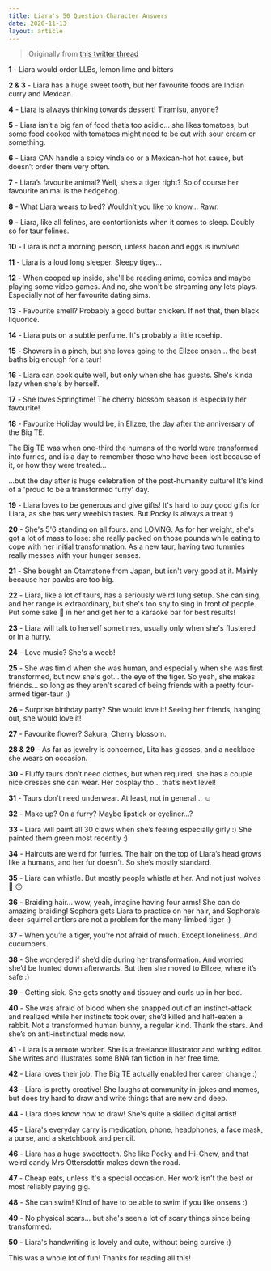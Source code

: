```yaml
---
title: Liara's 50 Question Character Answers
date: 2020-11-13
layout: article
---
```


> Originally from [this twitter thread](https://threadreaderapp.com/thread/1326592681619812353.html)

**1** - Liara would order LLBs, lemon lime and bitters 

**2 & 3** - Liara has a huge sweet tooth, but her favourite foods are Indian curry and Mexican. 

**4** - Liara is always thinking towards dessert! Tiramisu, anyone? 

**5** - Liara isn’t a big fan of food that’s too acidic... she likes tomatoes, but some food cooked with tomatoes might need to be cut with sour cream or something. 

**6** - Liara CAN handle a spicy vindaloo or a Mexican-hot hot sauce, but doesn’t order them very often. 

**7** - Liara’s favourite animal? Well, she’s a tiger right? So of course her favourite animal is the hedgehog. 

**8** - What Liara wears to bed? Wouldn’t you like to know... Rawr. 

**9** - Liara, like all felines, are contortionists when it comes to sleep. Doubly so for taur felines. 

**10** - Liara is not a morning person, unless bacon and eggs is involved 

**11** - Liara is a loud long sleeper. Sleepy tigey...

**12** - When cooped up inside, she'll be reading anime, comics and maybe playing some video games. And no, she won't be streaming any lets plays. Especially not of her favourite dating sims. 

**13** - Favourite smell? Probably a good butter chicken. If not that, then black liquorice. 

**14** - Liara puts on a subtle perfume. It's probably a little rosehip.

**15** - Showers in a pinch, but she loves going to the Ellzee onsen... the best baths big enough for a taur!

**16** - Liara can cook quite well, but only when she has guests. She's kinda lazy when she's by herself.

**17** - She loves Springtime! The cherry blossom season is especially her favourite!

**18** - Favourite Holiday would be, in Ellzee, the day after the anniversary of the Big TE. 
  
The Big TE was when one-third the humans of the world were transformed into furries, and is a day to remember those who have been lost because of it, or how they were treated...

...but the day after is huge celebration of the post-humanity culture! It's kind of a 'proud to be a transformed furry' day.

**19** - Liara loves to be generous and give gifts! It's hard to buy good gifts for Liara, as she has very weebish tastes. But Pocky is always a treat :)

**20** - She's 5'6 standing on all fours. and LOMNG. As for her weight, she's got a lot of mass to lose: she really packed on those pounds while eating to cope with her initial transformation. As a new taur, having two tummies really messes with your hunger senses.

**21** - She bought an Otamatone from Japan, but isn't very good at it. Mainly because her pawbs are too big.

**22** - Liara, like a lot of taurs, has a seriously weird lung setup. She can sing, and her range is extraordinary, but she's too shy to sing in front of people. Put some sake 🍶 in her and get her to a karaoke bar for best results! 

**23** - Liara will talk to herself sometimes, usually only when she's flustered or in a hurry. 

**24** - Love music? She's a weeb!

**25** - She was timid when she was human, and especially when she was first transformed, but now she's got... the eye of the tiger. So yeah, she makes friends... so long as they aren't scared of being friends with a pretty four-armed tiger-taur :)

**26** - Surprise birthday party? She would love it! Seeing her friends, hanging out, she would love it!

**27** - Favourite flower? Sakura, Cherry blossom. 

**28 & 29** - As far as jewelry is concerned, Lita has glasses, and a necklace she wears on occasion.

**30** - Fluffy taurs don’t need clothes, but when required, she has a couple nice dresses she can wear. Her cosplay tho... that’s next level!

**31** - Taurs don’t need underwear. At least, not in general... ☺️ 

**32** - Make up? On a furry? Maybe lipstick or eyeliner...?

**33** - Liara will paint all 30 claws when she’s feeling especially girly :) She painted them green most recently :) 

**34** - Haircuts are weird for furries. The hair on the top of Liara’s head grows like a humans, and her fur doesn’t. So she’s mostly standard. 

**35** - Liara can whistle. But mostly people whistle at her. And not just wolves 🐺 😗 

**36** - Braiding hair... wow, yeah, imagine having four arms! She can do amazing braiding! Sophora gets Liara to practice on her hair, and Sophora’s deer-squirrel antlers are not a problem for the many-limbed tiger :) 

**37** - When you’re a tiger, you’re not afraid of much. Except loneliness. And cucumbers. 

**38** - She wondered if she’d die during her transformation. And worried she’d be hunted down afterwards. But then she moved to Ellzee, where it’s safe :) 

**39** - Getting sick. She gets snotty and tissuey and curls up in her bed.

**40** - She was afraid of blood when she snapped out of an instinct-attack and realized while her instincts took over, she’d killed and half-eaten a rabbit. Not a transformed human bunny, a regular kind. Thank the stars. And she’s on anti-instinctual meds now. 

**41** - Liara is a remote worker. She is a freelance illustrator and writing editor. She writes and illustrates some BNA fan fiction in her free time. 

**42** - Liara loves their job. The Big TE actually enabled her career change :) 

**43** - Liara is pretty creative! She laughs at community in-jokes and memes, but does try hard to draw and write things that are new and deep. 

**44** - Liara does know how to draw! She's quite a skilled digital artist! 

**45** - Liara's everyday carry is medication, phone, headphones, a face mask, a purse, and a sketchbook and pencil. 

**46** - Liara has a huge sweettooth. She like Pocky and Hi-Chew, and that weird candy Mrs Ottersdottir makes down the road. 

**47** - Cheap eats, unless it's a special occasion. Her work isn't the best or most reliably paying gig. 

**48** - She can swim! KInd of have to be able to swim if you like onsens :) 

**49** - No physical scars... but she's seen a lot of scary things since being transformed. 

**50** - Liara's handwriting is lovely and cute, without being cursive :) 

This was a whole lot of fun! Thanks for reading all this!
